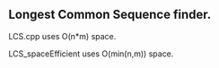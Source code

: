 ## Longest Common Sequence finder.

LCS.cpp uses O(n*m) space.

LCS_spaceEfficient uses O(min(n,m)) space.
